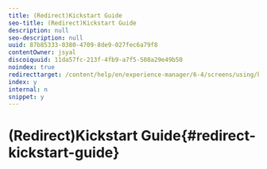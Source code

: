```yaml
---
title: (Redirect)Kickstart Guide
seo-title: (Redirect)Kickstart Guide
description: null
seo-description: null
uuid: 87b85333-0380-4709-8de9-027fec6a79f8
contentOwner: jsyal
discoiquuid: 11da57fc-213f-4fb9-a7f5-508a29e49b50
noindex: true
redirecttarget: /content/help/en/experience-manager/6-4/screens/using/kickstart-for-aem-screens
index: y
internal: n
snippet: y
---
```


# (Redirect)Kickstart Guide{#redirect-kickstart-guide}

